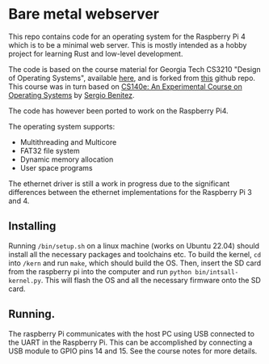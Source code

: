 # Bare metal webserver

This repo contains code for an operating system for the Raspberry Pi 4 which is to be a minimal web server. This is 
mostly intended as a hobby project for learning Rust and low-level development.

The code is based on the course material for Georgia Tech CS3210 "Design of Operating Systems", available [here](https://tc.gts3.org/cs3210/2020/spring/index.html),
and is forked from [this](https://github.com/sslab-gatech/cs3210-rustos-public) github repo. This course was in turn based on [CS140e: An Experimental Course on Operating Systems](https://cs140e.sergio.bz/)
by [Sergio Benitez](https://sergio.bz/).

The code has however been ported to work on the Raspberry Pi4. 

The operating system supports:
- Multithreading and Multicore
- FAT32 file system
- Dynamic memory allocation
- User space programs

The ethernet driver is still a work in progress due to the significant differences between the ethernet implementations
for the Raspberry Pi 3 and 4. 

## Installing
Running `/bin/setup.sh` on a linux machine (works on Ubuntu 22.04) should install all the necessary packages and toolchains etc.
To build the kernel, `cd` into `/kern` and run `make`, which should build the OS. Then, insert the SD card from the raspberry
pi into the computer and run `python bin/intsall-kernel.py`. This will flash the OS and all the necessary firmware onto the SD
card.

## Running.
The raspberry Pi communicates with the host PC using USB connected to the UART in the Raspberry Pi. This
can be accomplished by connecting a USB module to GPIO pins 14 and 15. See the course notes for more details. 
